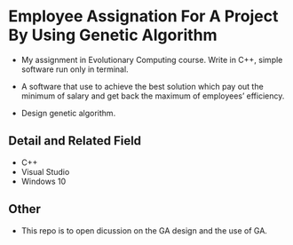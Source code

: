 # Employee Assignation For A Project By Using Genetic Algorithm

- My assignment in Evolutionary Computing course. Write in C++, simple software run only in terminal.

- A software that use to achieve the best solution which pay out the minimum of salary and get back the maximum of employees’ efficiency.

- Design genetic algorithm.

## Detail and Related Field

- C++
- Visual Studio
- Windows 10

## Other

- This repo is to open dicussion on the GA design and the use of GA.
